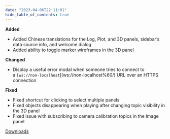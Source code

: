 ```yaml
---
date: "2023-04-06T22:11:01"
hide_table_of_contents: true
---
```


**Added**

- Added Chinese translations for the Log, Plot, and 3D panels, sidebar’s data source info, and welcome dialog
- Added ability to toggle marker wireframes in the 3D panel

**Changed**

- Display a useful error modal when someone tries to connect to a `[ws://non-localhost`](ws://non-localhost%60/) URL over an HTTPS connection

**Fixed**

- Fixed shortcut for clicking to select multiple panels
- Fixed objects disappearing when playing after changing topic visibility in the 3D panel
- Fixed issue with subscribing to camera calibration topics in the Image panel

[Downloads](https://github.com/foxglove/studio/releases/tag/v1.49.0)
